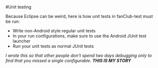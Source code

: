 #Unit testing

Because Eclipse can be weird, here is how unit tests in fanClub-test must be run:
* Write non-Android style regular unit tests
* In your run configurations, make sure to use the Android JUnit test launcher
* Run your unit tests as normal JUnit tests

*I wrote this so that other people don't spend two days debugging only to find that you missed a single configurable.*
***THIS IS MY STORY***
